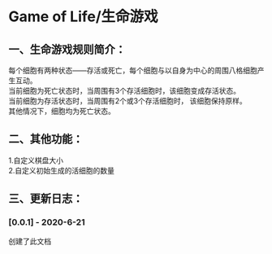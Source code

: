 # Game of Life/生命游戏  
## 一、生命游戏规则简介：  
每个细胞有两种状态——存活或死亡，每个细胞与以自身为中心的周围八格细胞产生互动。  
当前细胞为死亡状态时，当周围有3个存活细胞时，该细胞变成存活状态。  
当前细胞为存活状态时，当周围有2个或3个存活细胞时， 该细胞保持原样。  
其他情况下，细胞均为死亡状态。   
## 二、其他功能：  
1.自定义棋盘大小  
2.自定义初始生成的活细胞的数量  
## 三、更新日志：   
### [0.0.1] - 2020-6-21  
创建了此文档  

